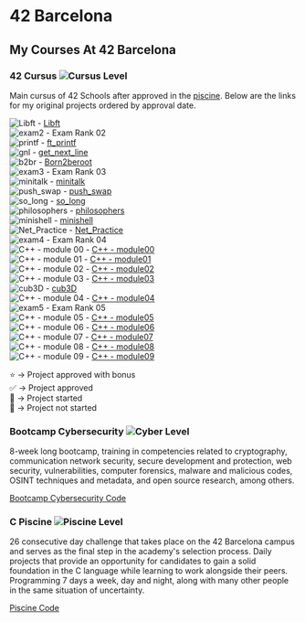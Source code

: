 # 42 Barcelona


## My Courses At 42 Barcelona

### 42 Cursus ![Cursus Level](https://progress-bar.dev/33/?title=Level%205&color=303030&width=200)

Main cursus of 42 Schools after approved in the [piscine](#c-piscine-). Below are the links for my original projects ordered by approval date.  

![Libft](https://progress-bar.dev/125/?title=⭐%20&color=303030&width=100) - [Libft](https://github.com/SrJupi/libft)  
![exam2](https://progress-bar.dev/100/?title=✅%20&color=303030&width=100) - Exam Rank 02  
![printf](https://progress-bar.dev/100/?title=✅%20&color=303030&width=100) - [ft_printf](https://github.com/SrJupi/ft_printf)  
![gnl](https://progress-bar.dev/125/?title=⭐%20&color=303030&width=100) - [get_next_line](https://github.com/SrJupi/get_next_line)  
![b2br](https://progress-bar.dev/125/?title=⭐%20&color=303030&width=100) - [Born2beroot](https://github.com/SrJupi/Born2beroot)  
![exam3](https://progress-bar.dev/100/?title=✅%20&color=303030&width=100) - Exam Rank 03  
![minitalk](https://progress-bar.dev/125/?title=⭐%20&color=303030&width=100) - [minitalk](https://github.com/SrJupi/minitalk)  
![push_swap](https://progress-bar.dev/100/?title=✅%20&color=303030&width=100) - [push_swap](https://github.com/SrJupi/push_swap)  
![so_long](https://progress-bar.dev/100/?title=✅%20&color=303030&width=100) - [so_long](https://github.com/SrJupi/so_long)  
![philosophers](https://progress-bar.dev/100/?title=✅%20&color=303030&width=100) - [philosophers](https://github.com/SrJupi/philosophers)  
![minishell](https://progress-bar.dev/101/?title=✅%20&color=303030&width=100) - [minishell](https://github.com/dfneto/minishell)  
![Net_Practice](https://progress-bar.dev/100/?title=✅%20&color=303030&width=100) - [Net_Practice](https://github.com/SrJupi/net_practice)  
![exam4](https://progress-bar.dev/100/?title=✅%20&color=303030&width=100) - Exam Rank 04  
![C++ - module 00](https://progress-bar.dev/100/?title=✅%20&color=303030&width=100) - [C++ - module00](https://github.com/SrJupi/cpp_modules/tree/main/module_00)  
![C++ - module 01](https://progress-bar.dev/100/?title=✅%20&color=303030&width=100) - [C++ - module01](https://github.com/SrJupi/cpp_modules/tree/main/module_01)  
![C++ - module 02](https://progress-bar.dev/100/?title=✅%20&color=303030&width=100) - [C++ - module02](https://github.com/SrJupi/cpp_modules/tree/main/module_02)  
![C++ - module 03](https://progress-bar.dev/100/?title=✅%20&color=303030&width=100) - [C++ - module03](https://github.com/SrJupi/cpp_modules/tree/main/module_03)  
![cub3D](https://progress-bar.dev/125/?title=⭐%20&color=303030&width=100) - [cub3D](https://github.com/jocorrea42/cub3d)  
![C++ - module 04](https://progress-bar.dev/100/?title=✅%20&color=303030&width=100) - [C++ - module04](https://github.com/SrJupi/cpp_modules/tree/main/module_04)  
![exam5](https://progress-bar.dev/100/?title=✅%20&color=303030&width=100) - Exam Rank 05  
![C++ - module 05](https://progress-bar.dev/100/?title=✅%20&color=303030&width=100) - [C++ - module05](https://github.com/SrJupi/cpp_modules/tree/main/module_05)  
![C++ - module 06](https://progress-bar.dev/100/?title=🔄%20&color=303030&width=100) - [C++ - module06](https://github.com/SrJupi/cpp_modules/tree/main/module_06)  
![C++ - module 07](https://progress-bar.dev/100/?title=🔄%20&color=303030&width=100) - [C++ - module07](https://github.com/SrJupi/cpp_modules/tree/main/module_07)  
![C++ - module 08](https://progress-bar.dev/100/?title=🔄%20&color=303030&width=100) - [C++ - module08](https://github.com/SrJupi/cpp_modules/tree/main/module_08)  
![C++ - module 09](https://progress-bar.dev/0/?title=🔄%20&color=303030&width=100) - [C++ - module09](https://github.com/SrJupi/cpp_modules/tree/main/module_09)  



⭐ -> Project approved with bonus  
✅ -> Project approved  
🔄 -> Project started  
🚫 -> Project not started  

### Bootcamp Cybersecurity ![Cyber Level](https://progress-bar.dev/38/?title=Level%200&color=303030&width=200)
8-week long bootcamp, training in competencies related to cryptography, communication network security, secure development and protection, web security, vulnerabilities, computer forensics, malware and malicious codes, OSINT techniques and metadata, and open source research, among others.  
  
[Bootcamp Cybersecurity Code](https://github.com/SrJupi/Bootcamp-Cybersecurity)

### C Piscine ![Piscine Level](https://progress-bar.dev/21/?title=Level%206&color=303030&width=200)

26 consecutive day challenge that takes place on the 42 Barcelona campus and serves as the final step in the academy's selection process. Daily projects that provide an opportunity for candidates to gain a solid foundation in the C language while learning to work alongside their peers. Programming 7 days a week, day and night, along with many other people in the same situation of uncertainty.  

[Piscine Code](https://github.com/SrJupi/C-piscine)
